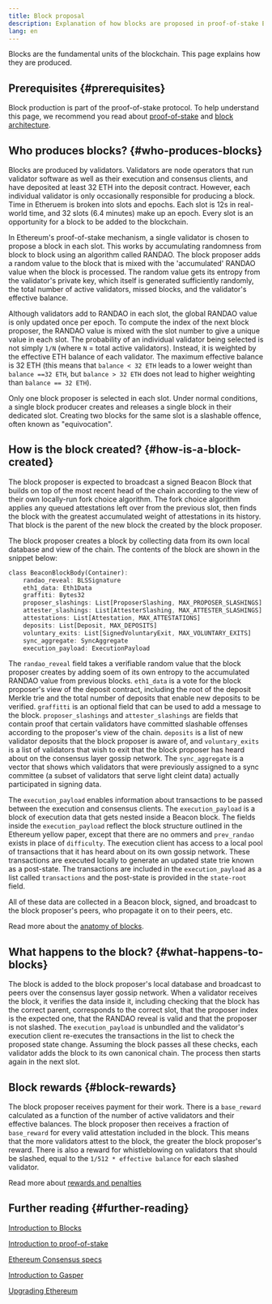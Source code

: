 ```yaml
---
title: Block proposal
description: Explanation of how blocks are proposed in proof-of-stake Ethereum.
lang: en
---
```


Blocks are the fundamental units of the blockchain. This page explains how they are produced.

## Prerequisites {#prerequisites}

Block production is part of the proof-of-stake protocol. To help understand this page, we recommend you read about [proof-of-stake](src/content/developers/docs/consensus-mechanisms/pos/) and [block architecture](src/content/developers/docs/blocks/).

## Who produces blocks? {#who-produces-blocks}

Blocks are produced by validators. Validators are node operators that run validator software as well as their execution and consensus clients, and have deposited at least 32 ETH into the deposit contract. However, each individual validator is only occasionally responsible for producing a block. Time in Etheruem is broken into slots and epochs. Each slot is 12s in real-world time, and 32 slots (6.4 minutes) make up an epoch. Every slot is an opportunity for a block to be added to the blockchain.

In Ethereum's proof-of-stake mechanism, a single validator is chosen to propose a block in each slot. This works by accumulating randomness from block to block using an algorithm called RANDAO. The block proposer adds a random value to the block that is mixed with the 'accumulated' RANDAO value when the block is processed. The random value gets its entropy from the validator's private key, which itself is generated sufficiently randomly, the total number of active validators, missed blocks, and the validator's effective balance.

Although validators add to RANDAO in each slot, the global RANDAO value is only updated once per epoch. To compute the index of the next block proposer, the RANDAO value is mixed with the slot number to give a unique value in each slot. The probability of an individual validator being selected is not simply `1/N` (where `N` = total active validators). Instead, it is weighted by the effective ETH balance of each validator. The maximum effective balance is 32 ETH (this means that `balance < 32 ETH` leads to a lower weight than `balance ==32 ETH`, but `balance > 32 ETH` does not lead to higher weighting than `balance == 32 ETH`).

Only one block proposer is selected in each slot. Under normal conditions, a single block producer creates and releases a single block in their dedicated slot. Creating two blocks for the same slot is a slashable offence, often known as "equivocation".

## How is the block created? {#how-is-a-block-created}

The block proposer is expected to broadcast a signed Beacon Block that builds on top of the most recent head of the chain according to the view of their own locally-run fork choice algorithm. The fork choice algorithm applies any queued attestations left over from the previous slot, then finds the block with the greatest accumulated weight of attestations in its history. That block is the parent of the new block the created by the block proposer.

The block proposer creates a block by collecting data from its own local database and view of the chain. The contents of the block are shown in the snippet below:

```rust
class BeaconBlockBody(Container):
    randao_reveal: BLSSignature
    eth1_data: Eth1Data
    graffiti: Bytes32
    proposer_slashings: List[ProposerSlashing, MAX_PROPOSER_SLASHINGS]
    attester_slashings: List[AttesterSlashing, MAX_ATTESTER_SLASHINGS]
    attestations: List[Attestation, MAX_ATTESTATIONS]
    deposits: List[Deposit, MAX_DEPOSITS]
    voluntary_exits: List[SignedVoluntaryExit, MAX_VOLUNTARY_EXITS]
    sync_aggregate: SyncAggregate
    execution_payload: ExecutionPayload
```

The `randao_reveal` field takes a verifiable random value that the block proposer creates by adding soem of its own entropy to the accumulated RANDAO value from previous blocks. `eth1_data` is a vote for the block proposer's view of the deposit contract, including the root of the deposit Merkle trie and the total number of deposits that enable new deposits to be verified. `graffitti` is an optional field that can be used to add a message to the block. `proposer_slashings` and `attester_slashings` are fields that contain proof that certain validators have committed slashable offenses according to the proposer's view of the chain. `deposits` is a list of new validator deposits that the block proposer is aware of, and `voluntary_exits` is a list of validators that wish to exit that the block proposer has heard about on the consensus layer gossip network. The `sync_aggregate` is a vector that shows which validators that were previously assigned to a sync committee (a subset of validators that serve light cleint data) actually participated in signing data.

The `execution_payload` enables information about transactions to be passed between the execution and consensus clients. The `execution_payload` is a block of execution data that gets nested inside a Beacon block. The fields inside the `execution_payload` reflect the block structure outlined in the Ethereum yellow paper, except that there are no ommers and `prev_randao` exists in place of `difficulty`. The execution client has access to a local pool of transactions that it has heard about on its own gossip network. These transactions are executed locally to generate an updated state trie known as a post-state. The transactions are included in the `execution_payload` as a list called `transactions` and the post-state is provided in the `state-root` field.

All of these data are collected in a Beacon block, signed, and broadcast to the block proposer's peers, who propagate it on to their peers, etc.

Read more about the [anatomy of blocks](/developers/docs/blocks).

## What happens to the block? {#what-happens-to-blocks}

The block is added to the block proposer's local database and broadcast to peers over the consensus layer gossip network. When a validator receives the block, it verifies the data inside it, including checking that the block has the correct parent, corresponds to the correct slot, that the proposer index is the expected one, that the RANDAO reveal is valid and that the proposer is not slashed. The `execution_payload` is unbundled and the validator's execution client re-executes the transactions in the list to check the proposed state change. Assuming the block passes all these checks, each validator adds the block to its own canonical chain. The process then starts again in the next slot.

## Block rewards {#block-rewards}

The block proposer receives payment for their work. There is a `base_reward` calculated as a function of the number of active validators and their effective balances. The block proposer then receives a fraction of `base_reward` for every valid attestation included in the block. This means that the more validators attest to the block, the greater the block proposer's reward. There is also a reward for whistleblowing on validators that should be slashed, equal to the `1/512 * effective balance` for each slashed validator.

Read more about [rewards and penalties](/developers/docs/consensus-mechanisms/pos/rewards-and-penalties)

## Further reading {#further-reading}

[Introduction to Blocks](/developers/docs/blocks/)

[Introduction to proof-of-stake](/developers/docs/consensus-mechanisms/pos/)

[Ethereum Consensus specs](www.github.com/ethereum/consensus-specs)

[Introduction to Gasper](/developers/docs/consensus-mechanisms/pos/)

[Upgrading Ethereum](https://eth2book.info/)
